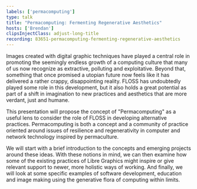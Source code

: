```yaml
---
labels: ['permacomputing']
type: talk
title: "Permacomputing: Fermenting Regenerative Aesthetics"
hosts: ['Brendan']
clipsInjectClass: adjust-long-title
recording: 83651-permacomputing-fermenting-regenerative-aesthetics
---
```


Images created with digital graphic techniques have played a central role
in promoting the seemingly endless growth of a computing culture that many
of us now recognize as extractive, polluting and exploitative. Beyond that,
something that once promised a utopian future now feels like it has delivered
a rather crappy, disappointing reality. FLOSS has undoubtedly played some role
in this development, but it also holds a great potential as part of a shift
in imagination to new practices and aesthetics that are more verdant, just
and humane.

This presentation will propose the concept of "Permacomputing" as a useful
lens to consider the role of FLOSS in developing alternative practices.
Permacomputing is both a concept and a community of practice oriented
around issues of resilience and regenerativity in computer and network
technology inspired by permaculture.

We will start with a brief introduction to the concepts and emerging projects
around these ideas. With these notions in mind, we can then examine how
some of the existing practices of Libre Graphics might inspire or give
relevant support to newer, more holistic ways of working. And finally, we
will look at some specific examples of software development, education and
image making using the generative flora of computing within limits.

